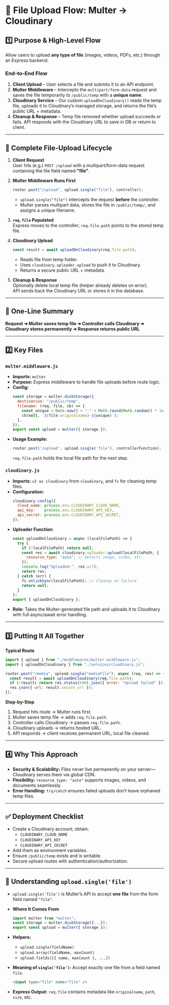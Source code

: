 # 📂 File Upload Flow: Multer → Cloudinary

## 1️⃣ Purpose & High-Level Flow

Allow users to upload **any type of file** (images, videos, PDFs, etc.) through an Express backend.

### End-to-End Flow
1. **Client Upload** – User selects a file and submits it to an API endpoint.  
2. **Multer Middleware** – Intercepts the `multipart/form-data` request and saves the file temporarily to `/public/temp` with a **unique name**.  
3. **Cloudinary Service** – Our custom `uploadOnCloudinary()` reads the temp file, uploads it to Cloudinary’s managed storage, and returns the file’s public URL + metadata.  
4. **Cleanup & Response** – Temp file removed whether upload succeeds or fails. API responds with the Cloudinary URL to save in DB or return to client.

---

## 🔄 Complete File-Upload Lifecycle

1. **Client Request**  
   User hits (e.g.) `POST /upload` with a multipart/form-data request containing the file field named **"file"**.

2. **Multer Middleware Runs First**
   ```js
   router.post("/upload", upload.single("file"), controller);
   ```
   - `upload.single("file")` intercepts the request **before** the controller.
   - Multer parses multipart data, stores the file in `/public/temp/`, and assigns a unique filename.

3. **`req.file` Populated**  
   Express moves to the controller; `req.file.path` points to the stored temp file.

4. **Cloudinary Upload**
   ```js
   const result = await uploadOnCloudinary(req.file.path);
   ```
   - Reads file from temp folder.
   - Uses `cloudinary.uploader.upload` to push it to Cloudinary.
   - Returns a secure public URL + metadata.

5. **Cleanup & Response**  
   Optionally delete local temp file (helper already deletes on error).  
   API sends back the Cloudinary URL or stores it in the database.

---

## 🏁 One-Line Summary

**Request ➜ Multer saves temp file ➜ Controller calls Cloudinary ➜ Cloudinary stores permanently ➜ Response returns public URL**

---

## 2️⃣ Key Files

### `multer.middleware.js`

- **Imports:** `multer`
- **Purpose:** Express middleware to handle file uploads before route logic.
- **Config:**
  ```js
  const storage = multer.diskStorage({
    destination: "/public/temp",
    filename: (req, file, cb) => {
      const unique = Date.now() + "-" + Math.round(Math.random() * 1e9);
      cb(null, `${file.originalname}-${unique}`);
    },
  });
  export const upload = multer({ storage });
  ```
- **Usage Example:**
  ```js
  router.post('/upload', upload.single('file'), controllerFunction);
  ```
  `req.file.path` holds the local file path for the next step.

### `cloudinary.js`

- **Imports:** `v2 as cloudinary` from `cloudinary`, and `fs` for cleaning temp files.
- **Configuration:**
  ```js
  cloudinary.config({
    cloud_name: process.env.CLOUDINARY_CLOUD_NAME,
    api_key:    process.env.CLOUDINARY_API_KEY,
    api_secret: process.env.CLOUDINARY_API_SECRET,
  });
  ```
- **Uploader Function:**
  ```js
  const uploadOnCloudinary = async (localFilePath) => {
    try {
      if (!localFilePath) return null;
      const res = await cloudinary.uploader.upload(localFilePath, {
        resource_type: "auto", // Detects image, video, etc.
      });
      console.log("Uploaded:", res.url);
      return res;
    } catch (err) {
      fs.unlinkSync(localFilePath); // Cleanup on failure
      return null;
    }
  };
  export { uploadOnCloudinary };
  ```
- **Role:** Takes the Multer-generated file path and uploads it to Cloudinary with full async/await error handling.

---

## 3️⃣ Putting It All Together

**Typical Route**
```js
import { upload } from "./middlewares/multer.middleware.js";
import { uploadOnCloudinary } from "./services/cloudinary.js";

router.post("/media", upload.single("mediaFile"), async (req, res) => {
  const result = await uploadOnCloudinary(req.file.path);
  if (!result) return res.status(500).json({ error: "Upload failed" });
  res.json({ url: result.secure_url });
});
```

**Step-by-Step**
1. Request hits route → Multer runs first.  
2. Multer saves temp file → adds `req.file.path`.  
3. Controller calls Cloudinary → passes `req.file.path`.  
4. Cloudinary uploads → returns hosted URL.  
5. API responds → client receives permanent URL; local file cleaned.

---

## 4️⃣ Why This Approach

- **Security & Scalability:** Files never live permanently on your server—Cloudinary serves them via global CDN.  
- **Flexibility:** `resource_type: "auto"` supports images, videos, and documents seamlessly.  
- **Error Handling:** `try/catch` ensures failed uploads don’t leave orphaned temp files.

---

## ✅ Deployment Checklist

- Create a Cloudinary account; obtain:
  - `CLOUDINARY_CLOUD_NAME`
  - `CLOUDINARY_API_KEY`
  - `CLOUDINARY_API_SECRET`
- Add them as environment variables.
- Ensure `/public/temp` exists and is writable.
- Secure upload routes with authentication/authorization.

---

## 📍 Understanding `upload.single('file')`

- `upload.single('file')` is Multer’s API to accept **one file** from the form field named `"file"`.
- **Where It Comes From**
  ```js
  import multer from "multer";
  const storage = multer.diskStorage({...});
  export const upload = multer({ storage });
  ```
- **Helpers:**  
  - `upload.single(fieldName)`  
  - `upload.array(fieldName, maxCount)`  
  - `upload.fields([{ name, maxCount }, ...])`

- **Meaning of `single('file')`:** Accept exactly one file from a field named `file`.
  ```html
  <input type="file" name="file" />
  ```
- **Express Output:** `req.file` contains metadata like `originalname`, `path`, `size`, etc.
